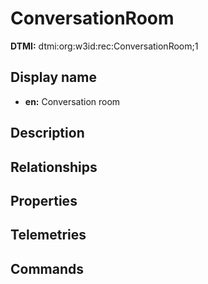 # ConversationRoom
**DTMI:** dtmi:org:w3id:rec:ConversationRoom;1
## Display name
- **en:** Conversation room
## Description
## Relationships
## Properties
## Telemetries
## Commands
